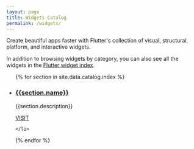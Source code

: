 ```yaml
---
layout: page
title: Widgets Catalog
permalink: /widgets/
---
```


Create beautiful apps faster with Flutter's
collection of visual, structural, platform,
and interactive widgets.

<p>In addition to browsing widgets by category,
you can also see all the widgets in the <a href="/widgets/widgetindex/">Flutter widget index</a>.</p>

<ul class="cards">
{% for section in site.data.catalog.index %}
	<li class="cards__item">
	    <div class="card">
		    <h3 class="catalog-category-title"><a class="action-link" href="/widgets/{{section.id}}">{{section.name}}</a></h3>
		    <p>{{section.description}}</p>
		    <div class="card-action">
		        <a class="action-link" href="/widgets/{{section.id}}">VISIT</a>
		    </div>
		</div>

	</li>
 {% endfor %}
</ul>
